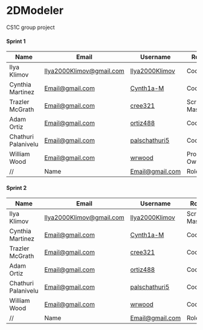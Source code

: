# 2DModeler
CS1C group project


#### Sprint 1
|Name|Email|Username|Role|
|----|-----|--------|----|
|Ilya Klimov|Ilya2000Klimov@gmail.com|[Ilya2000Klimov](https://github.com/Ilya2000Klimov)|Coder|
|Cynthia Martinez|Email@gmail.com|[Cynth1a-M](https://github.com/Cynth1a-M)|Coder|
|Trazler McGrath|Email@gmail.com|[cree321](https://github.com/cree321)|Scrum Master|
|Adam Ortiz|Email@gmail.com|[ortiz488](https://github.com/ortiz488)|Coder|
|Chathuri Palanivelu|Email@gmail.com|[palschathuri5](https://github.com/palschathuri5)|Coder|
|William Wood|Email@gmail.com|[wrwood](https://github.com/wrwood)|Product Owner|
//|Name|Email@gmail.com|Role|

#### Sprint 2
|Name|Email|Username|Role|
|----|-----|--------|----|
|Ilya Klimov|Ilya2000Klimov@gmail.com|[Ilya2000Klimov](https://github.com/Ilya2000Klimov)|Scrum Master|
|Cynthia Martinez|Email@gmail.com|[Cynth1a-M](https://github.com/Cynth1a-M)|Coder|
|Trazler McGrath|Email@gmail.com|[cree321](https://github.com/cree321)|Coder|
|Adam Ortiz|Email@gmail.com|[ortiz488](https://github.com/ortiz488)|Coder|
|Chathuri Palanivelu|Email@gmail.com|[palschathuri5](https://github.com/palschathuri5)|Coder|
|William Wood|Email@gmail.com|[wrwood](https://github.com/wrwood)|Coder|
//|Name|Email@gmail.com|Role|
